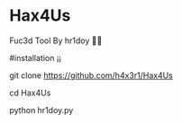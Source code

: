 # Hax4Us
Fuc3d Tool By hr1doy 🖤🔥

#installation ¡¡

git clone https://github.com/h4x3r1/Hax4Us

cd Hax4Us

python hr1doy.py
